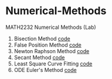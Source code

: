 # Numerical-Methods
MATH2232 Numerical Methods (Lab)

1. Bisection Method [code](https://github.com/Zannatul-Naim/Numerical-Methods/blob/main/BisectionMethod.cpp)
2. False Position Method [code](https://github.com/Zannatul-Naim/Numerical-Methods/blob/main/FalsePositionMethod.cpp)
3. Newton Raphson Method [code](https://github.com/Zannatul-Naim/Numerical-Methods/blob/main/Newton-RaphsonMethod.cpp)
4. Secant Method [code](https://github.com/Zannatul-Naim/Numerical-Methods/blob/main/Secant_Method.cpp)
5. Least Square Curve Fitting [code](https://github.com/Zannatul-Naim/Numerical-Methods-Lab/blob/main/Least_Square_Curve_Fitting.cpp)
6. ODE Euler's Method [code](https://github.com/Zannatul-Naim/Numerical-Methods-Lab/blob/main/ODE_Eulers_method.cpp)

